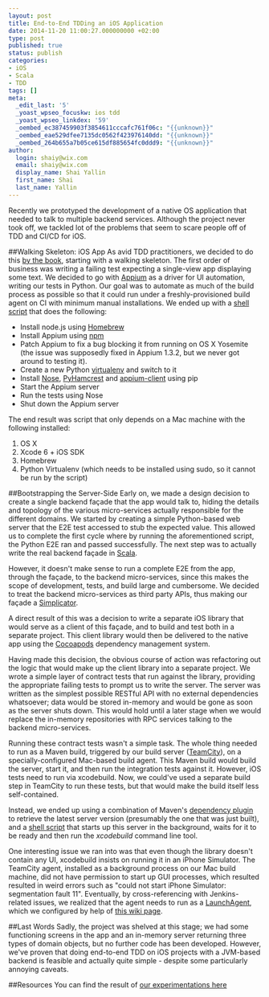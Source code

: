 ```yaml
---
layout: post
title: End-to-End TDDing an iOS Application
date: 2014-11-20 11:00:27.000000000 +02:00
type: post
published: true
status: publish
categories:
- iOS
- Scala
- TDD
tags: []
meta:
  _edit_last: '5'
  _yoast_wpseo_focuskw: ios tdd
  _yoast_wpseo_linkdex: '59'
  _oembed_ec387459903f3854611cccafc761f06c: "{{unknown}}"
  _oembed_eae529dfee7135dc0562f423976140dd: "{{unknown}}"
  _oembed_264b655a7b05ce615df885654fc0ddd9: "{{unknown}}"
author:
  login: shaiy@wix.com
  email: shaiy@wix.com
  display_name: Shai Yallin
  first_name: Shai
  last_name: Yallin
---
```

Recently we prototyped the development of a native OS application that needed to talk to multiple backend services. Although the project never took off, we tackled lot of the problems that seem to scare people off of TDD and CI/CD for iOS.

##Walking Skeleton: iOS App
As avid TDD practitioners, we decided to do this [by the book](http://www.growing-object-oriented-software.com/), starting with a walking skeleton. The first order of business was writing a failing test expecting a single-view app displaying some text. We decided to go with [Appium](http://appium.io/) as a driver for UI automation, writing our tests in Python. Our goal was to automate as much of the build process as possible so that it could run under a freshly-provisioned build agent on CI with minimum manual installations. We ended up with a [shell script](https://github.com/electricmonk/appium-ios-python-e2e-tests/blob/master/e2e/run-e2e.sh) that does the following:

* Install node.js using [Homebrew](http://brew.sh/)
* Install Appium using [npm](https://www.npmjs.com/)
* Patch Appium to fix a bug blocking it from running on OS X Yosemite (the issue was supposedly fixed in Appium 1.3.2, but we never got around to testing it).
* Create a new Python [virtualenv](http://virtualenv.readthedocs.io/en/latest/) and switch to it
* Install [Nose](https://nose.readthedocs.io/en/latest/), [PyHamcrest](https://pypi.python.org/pypi/PyHamcrest) and [appium-client](https://github.com/appium/python-client) using pip
* Start the Appium server
* Run the tests using Nose
* Shut down the Appium server

The end result was script that only depends on a Mac machine with the following installed:

1. OS X
2.  Xcode 6 + iOS SDK
3. Homebrew
4. Python Virtualenv (which needs to be installed using sudo, so it cannot be run by the script)

##Bootstrapping the Server-Side
Early on, we made a design decision to create a single backend façade that the app would talk to, hiding the details and topology of the various micro-services actually responsible for the different domains. We started by creating a simple Python-based web server that the E2E test accessed to stub the expected value. This allowed us to complete the first cycle where by running the aforementioned script, the Python E2E ran and passed successfully. The next step was to actually write the real backend façade in [Scala](http://www.scala-lang.org/).

However, it doesn't make sense to run a complete E2E from the app, through the façade, to the backend micro-services, since this makes the scope of development, tests, and build large and cumbersome. We decided to treat the backend micro-services as third party APIs, thus making our façade a [Simplicator](http://www.natpryce.com/articles/000785.html).

A direct result of this was a decision to write a separate iOS library that would serve as a client of this façade, and to build and test both in a separate project. This client library would then be delivered to the native app using the [Cocoapods](https://cocoapods.org/) dependency management system.

Having made this decision, the obvious course of action was refactoring out the logic that would make up the client library into a separate project. We wrote a simple layer of contract tests that run against the library, providing the appropriate failing tests to prompt us to write the server. The server was written as the simplest possible RESTful API with no external dependencies whatsoever; data would be stored in-memory and would be gone as soon as the server shuts down. This would hold until a later stage when we would replace the in-memory repositories with RPC services talking to the backend micro-services.

Running these contract tests wasn't a simple task. The whole thing needed to run as a Maven build, triggered by our build server ([TeamCity](https://www.jetbrains.com/teamcity/)), on a specially-configured Mac-based build agent. This Maven build would build the server, start it, and then run the integration tests against it. However, iOS tests need to run via xcodebuild. Now, we could've used a separate build step in TeamCity to run these tests, but that would make the build itself less self-contained.

Instead, we ended up using a combination of Maven's [dependency plugin](http://maven.apache.org/plugins/maven-dependency-plugin/) to retrieve the latest server version (presumably the one that was just built), and a [shell script](https://gist.github.com/electricmonk/2e25fac43556eecdae30) that starts up this server in the background, waits for it to be ready and then run the *xcodebuild* command line tool.

One interesting issue we ran into was that even though the library doesn't contain any UI, xcodebuild insists on running it in an iPhone Simulator. The TeamCity agent, installed as a background process on our Mac build machine, did not have permission to start up GUI processes, which resulted resulted in weird errors such as "could not start iPhone Simulator: segmentation fault 11". Eventually, by cross-referencing with Jenkins-related issues, we realized that the agent needs to run as a [LaunchAgent](https://developer.apple.com/library/mac/documentation/MacOSX/Conceptual/BPSystemStartup/Chapters/CreatingLaunchdJobs.html), which we configured by help of [this wiki page](https://confluence.jetbrains.com/display/TCD8/Setting+up+and+Running+Additional+Build+Agents#SettingupandRunningAdditionalBuildAgents-UsingLaunchDaemonsStartupFilesonMacOSx).

##Last Words
Sadly, the project was shelved at this stage; we had some functioning screens in the app and an in-memory server returning three types of domain objects, but no further code has been developed. However, we've proven that doing end-to-end TDD on iOS projects with a JVM-based backend is feasible and actually quite simple - despite some particularly annoying caveats.

##Resources
You can find the result of [our experimentations here](https://github.com/electricmonk/appium-ios-python-e2e-tests)

